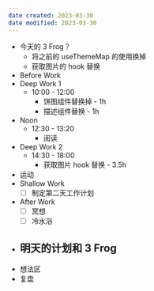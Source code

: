 ```yaml
---
date created: 2023-03-30 
date modified: 2023-03-30
---
```

- 今天的 3 Frog？
	- 将之前的 useThemeMap 的使用换掉
	- 获取图片的 hook 替换
- Before Work
- Deep Work 1
	- 10:00 - 12:00
		- 饼图组件替换掉 - 1h
		- 描述组件替换 - 1h
- Noon
	- 12:30 - 13:20
		- 阅读
- Deep Work 2
	- 14:30 - 18:00
		- 获取图片 hook 替换 - 3.5h
- 运动
- Shallow Work
	- [ ] 制定第二天工作计划
- After Work
	- [ ] 冥想
	- [ ] 冷水浴
- 明天的计划和 3 Frog
	- 
- 想法区
- 复盘
